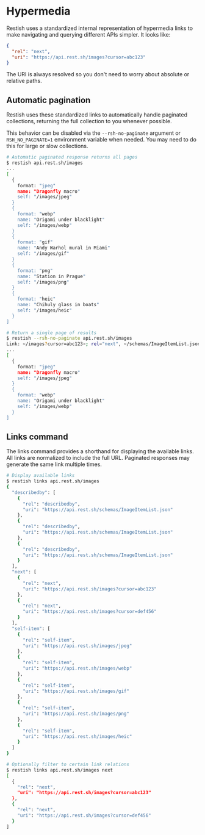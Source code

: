 # Hypermedia

Restish uses a standardized internal representation of hypermedia links to make navigating and querying different APIs simpler. It looks like:

```json
{
  "rel": "next",
  "uri": "https://api.rest.sh/images?cursor=abc123"
}
```

The URI is always resolved so you don't need to worry about absolute or relative paths.

## Automatic pagination

Restish uses these standardized links to automatically handle paginated collections, returning the full collection to you whenever possible.

This behavior can be disabled via the `--rsh-no-paginate` argument or `RSH_NO_PAGINATE=1` environment variable when needed. You may need to do this for large or slow collections.

```bash
# Automatic paginated response returns all pages
$ restish api.rest.sh/images
...
[
  {
    format: "jpeg"
    name: "Dragonfly macro"
    self: "/images/jpeg"
  }
  {
    format: "webp"
    name: "Origami under blacklight"
    self: "/images/webp"
  }
  {
    format: "gif"
    name: "Andy Warhol mural in Miami"
    self: "/images/gif"
  }
  {
    format: "png"
    name: "Station in Prague"
    self: "/images/png"
  }
  {
    format: "heic"
    name: "Chihuly glass in boats"
    self: "/images/heic"
  }
]
```

```bash
# Return a single page of results
$ restish --rsh-no-paginate api.rest.sh/images
Link: </images?cursor=abc123>; rel="next", </schemas/ImageItemList.json>; rel="describedby"
...
[
  {
    format: "jpeg"
    name: "Dragonfly macro"
    self: "/images/jpeg"
  }
  {
    format: "webp"
    name: "Origami under blacklight"
    self: "/images/webp"
  }
]
```

## Links command

The links command provides a shorthand for displaying the available links. All links are normalized to include the full URL. Paginated responses may generate the same link multiple times.

```bash
# Display available links
$ restish links api.rest.sh/images
{
  "describedby": [
    {
      "rel": "describedby",
      "uri": "https://api.rest.sh/schemas/ImageItemList.json"
    },
    {
      "rel": "describedby",
      "uri": "https://api.rest.sh/schemas/ImageItemList.json"
    },
    {
      "rel": "describedby",
      "uri": "https://api.rest.sh/schemas/ImageItemList.json"
    }
  ],
  "next": [
    {
      "rel": "next",
      "uri": "https://api.rest.sh/images?cursor=abc123"
    },
    {
      "rel": "next",
      "uri": "https://api.rest.sh/images?cursor=def456"
    }
  ],
  "self-item": [
    {
      "rel": "self-item",
      "uri": "https://api.rest.sh/images/jpeg"
    },
    {
      "rel": "self-item",
      "uri": "https://api.rest.sh/images/webp"
    },
    {
      "rel": "self-item",
      "uri": "https://api.rest.sh/images/gif"
    },
    {
      "rel": "self-item",
      "uri": "https://api.rest.sh/images/png"
    },
    {
      "rel": "self-item",
      "uri": "https://api.rest.sh/images/heic"
    }
  ]
}
```

```bash
# Optionally filter to certain link relations
$ restish links api.rest.sh/images next
[
  {
    "rel": "next",
    "uri": "https://api.rest.sh/images?cursor=abc123"
  },
  {
    "rel": "next",
    "uri": "https://api.rest.sh/images?cursor=def456"
  }
]
```
